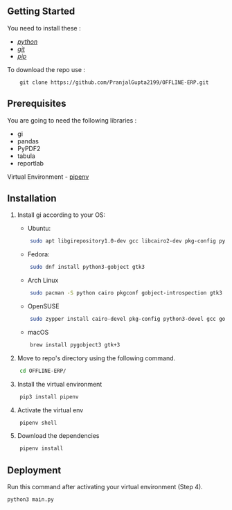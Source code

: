 ## Getting Started
You need to install these :
- [_python_](https://www.python.org/downloads/source/)
- [_git_](https://git-scm.com/downloads/)
- [_pip_](https://pip.pypa.io/en/stable/installing/)

    
To download the repo use : 
```git
    git clone https://github.com/PranjalGupta2199/OFFLINE-ERP.git
```

##  Prerequisites
You are going to need the following libraries :
- gi
- pandas 
- PyPDF2 
- tabula 
- reportlab

Virtual Environment - [pipenv](https://github.com/pypa/pipenv)

## Installation 
1. Install gi according to your OS:
    * Ubuntu:
    ```bash
        sudo apt libgirepository1.0-dev gcc libcairo2-dev pkg-config python3-dev gir1.2-gtk-3.0
    ```
    * Fedora:
    ```bash
        sudo dnf install python3-gobject gtk3
    ```
    * Arch Linux
    ```bash
        sudo pacman -S python cairo pkgconf gobject-introspection gtk3
    ```
    * OpenSUSE
    ```bash
        sudo zypper install cairo-devel pkg-config python3-devel gcc gobject-introspection-devel
    ```
    * macOS
    ```bash
        brew install pygobject3 gtk+3
    ```

2. Move to repo's directory using the following command.
```bash
    cd OFFLINE-ERP/
 ```

3. Install the virtual environment
```bash
    pip3 install pipenv
```
4. Activate the virtual env
```bash
    pipenv shell
```
5. Download the dependencies
```bash
    pipenv install
```

## Deployment 
Run this command after activating your virtual environment (Step 4).

```python
python3 main.py 
```
